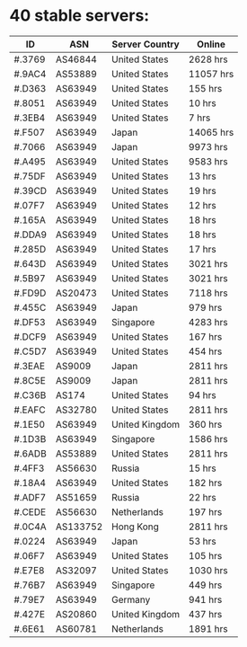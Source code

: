 # 40 stable servers:

| ID | ASN | Server Country | Online |
| ------ | ------ | ------ | ------ |
| #.3769 | AS46844 | United States | 2628 hrs |
| #.9AC4 | AS53889 | United States | 11057 hrs |
| #.D363 | AS63949 | United States | 155 hrs |
| #.8051 | AS63949 | United States | 10 hrs |
| #.3EB4 | AS63949 | United States | 7 hrs |
| #.F507 | AS63949 | Japan | 14065 hrs |
| #.7066 | AS63949 | Japan | 9973 hrs |
| #.A495 | AS63949 | United States | 9583 hrs |
| #.75DF | AS63949 | United States | 13 hrs |
| #.39CD | AS63949 | United States | 19 hrs |
| #.07F7 | AS63949 | United States | 12 hrs |
| #.165A | AS63949 | United States | 18 hrs |
| #.DDA9 | AS63949 | United States | 18 hrs |
| #.285D | AS63949 | United States | 17 hrs |
| #.643D | AS63949 | United States | 3021 hrs |
| #.5B97 | AS63949 | United States | 3021 hrs |
| #.FD9D | AS20473 | United States | 7118 hrs |
| #.455C | AS63949 | Japan | 979 hrs |
| #.DF53 | AS63949 | Singapore | 4283 hrs |
| #.DCF9 | AS63949 | United States | 167 hrs |
| #.C5D7 | AS63949 | United States | 454 hrs |
| #.3EAE | AS9009 | Japan | 2811 hrs |
| #.8C5E | AS9009 | Japan | 2811 hrs |
| #.C36B | AS174 | United States | 94 hrs |
| #.EAFC | AS32780 | United States | 2811 hrs |
| #.1E50 | AS63949 | United Kingdom | 360 hrs |
| #.1D3B | AS63949 | Singapore | 1586 hrs |
| #.6ADB | AS53889 | United States | 2811 hrs |
| #.4FF3 | AS56630 | Russia | 15 hrs |
| #.18A4 | AS63949 | United States | 182 hrs |
| #.ADF7 | AS51659 | Russia | 22 hrs |
| #.CEDE | AS56630 | Netherlands | 197 hrs |
| #.0C4A | AS133752 | Hong Kong | 2811 hrs |
| #.0224 | AS63949 | Japan | 53 hrs |
| #.06F7 | AS63949 | United States | 105 hrs |
| #.E7E8 | AS32097 | United States | 1030 hrs |
| #.76B7 | AS63949 | Singapore | 449 hrs |
| #.79E7 | AS63949 | Germany | 941 hrs |
| #.427E | AS20860 | United Kingdom | 437 hrs |
| #.6E61 | AS60781 | Netherlands | 1891 hrs |

